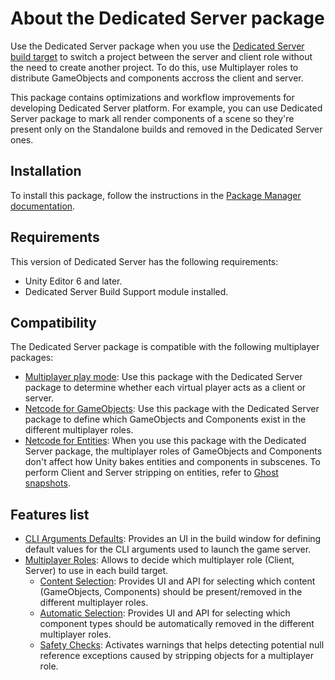 # About the Dedicated Server package

Use the Dedicated Server package when you use the [Dedicated Server build target](https://docs.unity3d.com/Manual/dedicated-server-introduction.html) to switch a project between the server and client role without the need to create another project. To do this, use Multiplayer roles to distribute GameObjects and components accross the client and server.

This package contains optimizations and workflow improvements for developing Dedicated Server platform. For example, you can use Dedicated Server package to mark all render components of a scene so they're present only on the Standalone builds and removed in the Dedicated Server ones.

## Installation

To install this package, follow the instructions in the [Package Manager documentation](https://docs.unity3d.com/Manual/upm-ui-quick.html).

## Requirements

This version of Dedicated Server has the following requirements:

* Unity Editor 6 and later.
* Dedicated Server Build Support module installed.

## Compatibility

The Dedicated Server package is compatible with the following multiplayer packages:

* [Multiplayer play mode](https://docs-multiplayer.unity3d.com/mppm/current/dedicated-server/multiplayer-role/): Use this package with the Dedicated Server package to determine whether each virtual player acts as a client or server.
* [Netcode for GameObjects](https://docs-multiplayer.unity3d.com/netcode/current/about/): Use this package with the Dedicated Server package to define which GameObjects and Components exist in the different multiplayer roles.
* [Netcode for Entities](https://docs.unity3d.com/Packages/com.unity.netcode@1.2/manual/index.html): When you use this package with the Dedicated Server package, the multiplayer roles of GameObjects and Components don't affect how Unity bakes entities and components in subscenes. To perform Client and Server stripping on entities, refer to [Ghost snapshots](https://docs.unity3d.com/Packages/com.unity.netcode@1.2/manual/ghost-snapshots.html).

## Features list

* [CLI Arguments Defaults](cli-arguments.md): Provides an UI in the build window for defining default values for the CLI arguments used to launch the game server.
* [Multiplayer Roles](multiplayer-roles.md): Allows to decide which multiplayer role (Client, Server) to use in each build target.
    * [Content Selection](content-selection.md): Provides UI and API for selecting which content (GameObjects, Components) should be present/removed in the different multiplayer roles.
    * [Automatic Selection](automatic-selection.md): Provides UI and API for selecting which component types should be automatically removed in the different multiplayer roles.
    * [Safety Checks](safety-checks.md): Activates warnings that helps detecting potential null reference exceptions caused by stripping objects for a multiplayer role.
